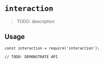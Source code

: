 # `interaction`

> TODO: description

## Usage

```
const interaction = require('interaction');

// TODO: DEMONSTRATE API
```
